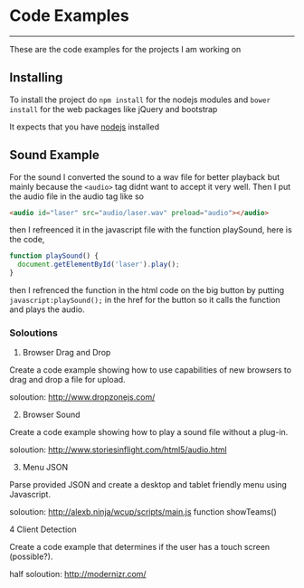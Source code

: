 # Code Examples
---

These are the code examples for the projects I am working on

## Installing

To install the project do `npm install` for the nodejs modules and `bower install` for the web packages like jQuery and bootstrap

It expects that you have [nodejs](http://nodejs.org) installed

## Sound Example

For the sound I converted the sound to a wav file for better playback but mainly because the `<audio>` tag didnt want to accept it very well.
Then I put the audio file in the audio tag like so
```html
<audio id="laser" src="audio/laser.wav" preload="audio"></audio>
```
then I refreenced it in the javascript file with the function playSound, here is the code,
```javascript
function playSound() {
  document.getElementById('laser').play();
}
```
then I refrenced the function in the html code on the big button by putting `javascript:playSound();` in the href for the button so it calls
the function and plays the audio.

### Soloutions

1. Browser Drag and Drop

Create a code example showing how to use capabilities of new browsers to
drag and drop a file for upload.

soloution: http://www.dropzonejs.com/

2. Browser Sound

Create a code example showing how to play a sound file without a plug-in.

soloution: http://www.storiesinflight.com/html5/audio.html

3. Menu JSON

Parse provided JSON and create a desktop and tablet friendly menu using Javascript.

soloution: http://alexb.ninja/wcup/scripts/main.js function showTeams()

4  Client Detection

Create a code example that determines if the user has a touch screen (possible?).

half soloution: http://modernizr.com/
